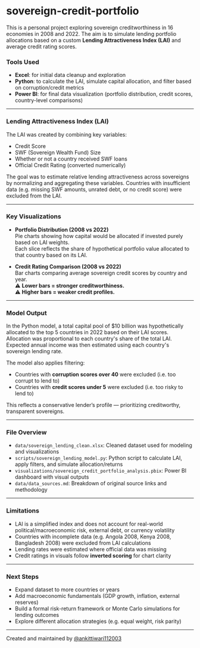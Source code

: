 # sovereign-credit-portfolio

This is a personal project exploring sovereign creditworthiness in 16 economies in 2008 and 2022. The aim is to simulate lending portfolio allocations based on a custom **Lending Attractiveness Index (LAI)** and average credit rating scores.

### Tools Used
- **Excel**: for initial data cleanup and exploration  
- **Python**: to calculate the LAI, simulate capital allocation, and filter based on corruption/credit metrics  
- **Power BI**: for final data visualization (portfolio distribution, credit scores, country-level comparisons)

---

### Lending Attractiveness Index (LAI)
The LAI was created by combining key variables:
- Credit Score
- SWF (Sovereign Wealth Fund) Size
- Whether or not a country received SWF loans
- Official Credit Rating (converted numerically)

The goal was to estimate relative lending attractiveness across sovereigns by normalizing and aggregating these variables. Countries with insufficient data (e.g. missing SWF amounts, unrated debt, or no credit score) were excluded from the LAI.

---

### Key Visualizations
- **Portfolio Distribution (2008 vs 2022)**  
  Pie charts showing how capital would be allocated if invested purely based on LAI weights.  
  Each slice reflects the share of hypothetical portfolio value allocated to that country based on its LAI.

- **Credit Rating Comparison (2008 vs 2022)**  
  Bar charts comparing average sovereign credit scores by country and year.  
  ⚠️ **Lower bars = stronger creditworthiness.**  
  ⚠️ **Higher bars = weaker credit profiles.**  

---

### Model Output
In the Python model, a total capital pool of $10 billion was hypothetically allocated to the top 5 countries in 2022 based on their LAI scores. Allocation was proportional to each country's share of the total LAI. Expected annual income was then estimated using each country's sovereign lending rate.

The model also applies filtering:
- Countries with **corruption scores over 40** were excluded (i.e. too corrupt to lend to)
- Countries with **credit scores under 5** were excluded (i.e. too risky to lend to)

This reflects a conservative lender’s profile — prioritizing creditworthy, transparent sovereigns.

---

### File Overview
- `data/sovereign_lending_clean.xlsx`: Cleaned dataset used for modeling and visualizations  
- `scripts/sovereign_lending_model.py`: Python script to calculate LAI, apply filters, and simulate allocation/returns  
- `visualizations/sovereign_credit_portfolio_analysis.pbix`: Power BI dashboard with visual outputs  
- `data/data_sources.md`: Breakdown of original source links and methodology

---

### Limitations
- LAI is a simplified index and does not account for real-world political/macroeconomic risk, external debt, or currency volatility  
- Countries with incomplete data (e.g. Angola 2008, Kenya 2008, Bangladesh 2008) were excluded from LAI calculations  
- Lending rates were estimated where official data was missing  
- Credit ratings in visuals follow **inverted scoring** for chart clarity

---

### Next Steps
- Expand dataset to more countries or years  
- Add macroeconomic fundamentals (GDP growth, inflation, external reserves)  
- Build a formal risk-return framework or Monte Carlo simulations for lending outcomes  
- Explore different allocation strategies (e.g. equal weight, risk parity)

---

Created and maintained by [@ankittiwari112003](https://github.com/ankittiwari112003)
